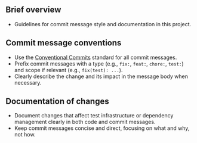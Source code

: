 ## Brief overview

- Guidelines for commit message style and documentation in this project.

## Commit message conventions

- Use the [Conventional Commits](https://www.conventionalcommits.org/) standard for all commit messages.
- Prefix commit messages with a type (e.g., `fix:`, `feat:`, `chore:`, `test:`) and scope if relevant (e.g., `fix(test): ...`).
- Clearly describe the change and its impact in the message body when necessary.

## Documentation of changes

- Document changes that affect test infrastructure or dependency management clearly in both code and commit messages.
- Keep commit messages concise and direct, focusing on what and why, not how.

